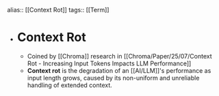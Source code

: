 alias:: [[Context Rot]]
tags:: [[Term]]

- # Context Rot
	- Coined by [[Chroma]] research in [[Chroma/Paper/25/07/Context Rot - Increasing Input Tokens Impacts LLM Performance]]
	- **Context rot** is the degradation of an [[AI/LLM]]'s performance as input length grows, caused by its non-uniform and unreliable handling of extended context.